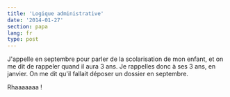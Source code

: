 ```yaml
---
title: 'Logique administrative'
date: '2014-01-27'
section: papa
lang: fr
type: post
---
```


J'appelle en septembre pour parler de la scolarisation de mon enfant, et on me dit de rappeler quand il aura 3 ans. Je rappelles donc à ses 3 ans, en janvier. On me dit qu'il fallait déposer un dossier en septembre.

Rhaaaaaaa !
